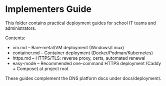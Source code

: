 # Implementers Guide

This folder contains practical deployment guides for school IT teams and administrators.

Contents:
- vm.md – Bare‑metal/VM deployment (Windows/Linux)
- container.md – Container deployment (Docker/Podman/Kubernetes)
- https.md – HTTPS/TLS: reverse proxy, certs, automated renewal
- easy-mode – Recommended one-command HTTPS deployment (Caddy + Compose) at project root

These guides complement the DNS platform docs under docs/deployment/.
